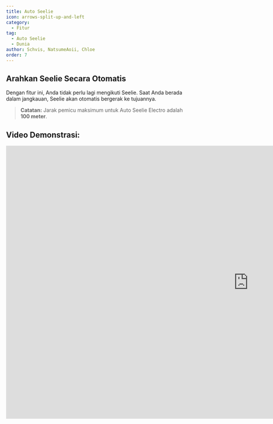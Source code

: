 ```yaml
---
title: Auto Seelie
icon: arrows-split-up-and-left
category:
  - Fitur
tag:
  - Auto Seelie
  - Dunia
author: Schvis, NatsumeAoii, Chloe
order: 7
---
```


## Arahkan Seelie Secara Otomatis

Dengan fitur ini, Anda tidak perlu lagi mengikuti Seelie. Saat Anda berada dalam jangkauan, Seelie akan otomatis bergerak ke tujuannya.

> **Catatan:** Jarak pemicu maksimum untuk Auto Seelie Electro adalah **100 meter**.

## Video Demonstrasi:

<div class="iframe-container"><iframe width="1328" height="747" src="https://www.youtube.com/embed/uETIJ4KS39M?list=PL5eI1Tb64p56g27qfYk7VuFTz4FK6YrKa" title="Korepi - Auto Seelie" frameborder="0" allow="accelerometer; autoplay; clipboard-write; encrypted-media; gyroscope; picture-in-picture; web-share" referrerpolicy="strict-origin-when-cross-origin" allowfullscreen></iframe></div>